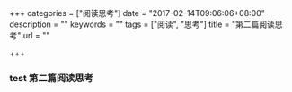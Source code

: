 +++
categories = ["阅读思考"]
date = "2017-02-14T09:06:06+08:00"
description = ""
keywords = ""
tags = ["阅读", "思考"]
title = "第二篇阅读思考"
url = ""

+++

### test 第二篇阅读思考
